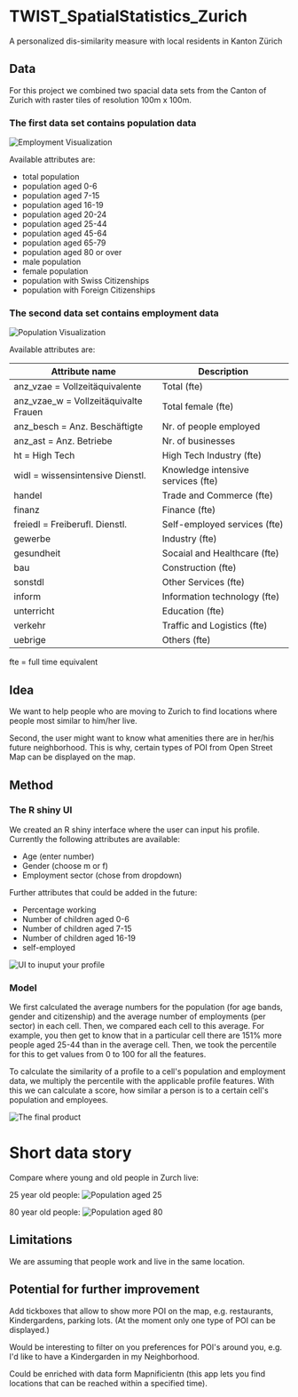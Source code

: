 # TWIST_SpatialStatistics_Zurich

A personalized dis-similarity measure with local residents in Kanton Zürich

## Data
For this project we combined two spacial data sets from the Canton of Zurich with raster tiles of resolution 100m x 100m. 

### The first data set contains population data

![Employment Visualization](https://raw.githubusercontent.com/CraigWangUZH/TWIST_SpatialStatistics_Zurich/master/Population.png)

Available attributes are:

- total population
- population aged 0-6
- population aged 7-15
- population aged 16-19
- population aged 20-24
- population aged 25-44
- population aged 45-64
- population aged 65-79
- population aged 80 or over
- male population
- female population
- population with Swiss Citizenships
- population with Foreign Citizenships

### The second data set contains employment data

![Population Visualization](https://raw.githubusercontent.com/CraigWangUZH/TWIST_SpatialStatistics_Zurich/master/Employees.png)

Available attributes are:

| Attribute name                        | Description | 
| -------------                         |-------------| 
| anz_vzae = Vollzeitäquivalente        | Total (fte) |
| anz_vzae_w = Vollzeitäquivalte Frauen | Total female (fte) |
| anz_besch = Anz. Beschäftigte	        | Nr. of people employed |
| anz_ast	= Anz. Betriebe               | Nr. of businesses  | 
| ht = High Tech                        | High Tech Industry (fte) |
| widl = wissensintensive Dienstl.      | Knowledge intensive services (fte) |
| handel                                | Trade and Commerce (fte) |
| finanz                                | Finance (fte) |
| freiedl = Freiberufl. Dienstl.        | Self-employed services (fte) |
| gewerbe                             	| Industry (fte) |
| gesundheit                            | Socaial and Healthcare (fte) |
| bau	                                  | Construction (fte) |
| sonstdl                               | Other Services (fte) |
| inform                                | Information technology (fte) |
| unterricht                            | Education (fte) |
| verkehr	                              | Traffic  and Logistics (fte) |
| uebrige                              	| Others (fte) |

fte = full time equivalent

## Idea
We want to help people who are moving to Zurich to find locations where people most similar to him/her live.

Second, the user might want to know what amenities there are in her/his future neighborhood. This is why, certain types of POI from Open Street Map can be displayed on the map.

## Method

### The R shiny UI
We created an R shiny interface where the user can input his profile.
Currently the following attributes are available:

- Age (enter number)
- Gender (choose m or f)
- Employment sector (chose from dropdown)

Further attributes that could be added in the future:

- Percentage working
- Number of children aged 0-6
- Number of children aged 7-15
- Number of children aged 16-19
- self-employed

![UI to inuput your profile](https://raw.githubusercontent.com/CraigWangUZH/TWIST_SpatialStatistics_Zurich/master/Preferences.png)

### Model
We first calculated the average numbers for the population (for age bands, gender and citizenship) and the average number of employments (per sector) in each cell. Then, we compared each cell to this average. For example, you then get to know that in a particular cell there are 151% more people aged 25-44 than in the average cell. Then, we took the percentile for this to get values from 0 to 100 for all the features.

To calculate the similarity of a profile to a cell's population and employment data, we multiply the percentile with the applicable profile features. With this we can calculate a score, how similar a person is to a certain cell's population and employees.

![The final product](https://raw.githubusercontent.com/CraigWangUZH/TWIST_SpatialStatistics_Zurich/master/UI.png)

# Short data story
Compare where young and old people in Zurch live:

25 year old people:
![Population aged 25](https://raw.githubusercontent.com/CraigWangUZH/TWIST_SpatialStatistics_Zurich/master/25.png)

80 year old people:
![Population aged 80](https://raw.githubusercontent.com/CraigWangUZH/TWIST_SpatialStatistics_Zurich/master/80P.png)


## Limitations
We are assuming that people work and live in the same location.


## Potential for further improvement
Add tickboxes that allow to show more POI on the map, e.g. restaurants, Kindergardens, parking lots. (At the moment only one type of POI can be displayed.)

Would be interesting to filter on you preferences for POI's around you, e.g. I'd like to have a Kindergarden in my Neighborhood.

Could be enriched with data form Mapnificientn (this app lets you find locations that can be reached within a specified time).









